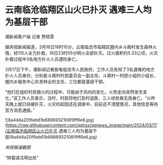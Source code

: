 # 云南临沧临翔区山火已扑灭 遇难三人均为基层干部

潮新闻客户端 记者 贾晓雯

据央视新闻报道，3月16日18时10分，云南临沧市临翔区圈内乡斗阁村发生森林火情，经110人全力扑救，16日23时05分明火全部扑灭。过火面积约5.33公顷，火灾扑救过程中3名地方扑火人员遇险身亡。

3月17日下午，潮新闻记者致电临沧市人民政府，工作人员告知了3名遇难的地方扑火人员身份，分别是斗阁村村民委员会一副主任、斗阁村一村民小组的小组长、圈内乡服务中心负责林业的主任，三位都是基层干部。

“他们在组织村民救火的过程中，可能由于风向的变化，火势走向突然发生变化。”该工作人员表示，当时，村民将他们及时送医，三人经抢救无效身亡。“火昨天晚上就已经被扑灭，火灾的起因还在调查中，目前还不清楚情况，其他信息等待官方消息通报。”

![8a4d4a20f6eb61b6886932106f9ff6e6.jpg](https://raw.githubusercontent.com/qqhsx/qqnews_image/main/2024/03/17/云南临沧临翔区山火已扑灭 遇难三人均为基层干部/8a4d4a20f6eb61b6886932106f9ff6e6.jpg)

_央视报道截图_

“转载请注明出处”

